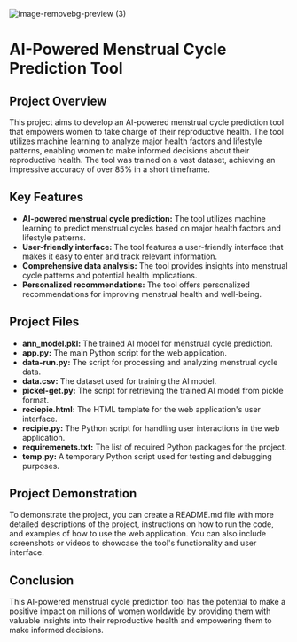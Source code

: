 ![image-removebg-preview (3)](https://github.com/ANUJDWIVDI/sakhi_samridhi/assets/61553735/9120bb45-f9bf-4b8e-9120-d3050809693b)

# AI-Powered Menstrual Cycle Prediction Tool

## Project Overview

This project aims to develop an AI-powered menstrual cycle prediction tool that empowers women to take charge of their reproductive health. The tool utilizes machine learning to analyze major health factors and lifestyle patterns, enabling women to make informed decisions about their reproductive health. The tool was trained on a vast dataset, achieving an impressive accuracy of over 85% in a short timeframe.

## Key Features

* **AI-powered menstrual cycle prediction:** The tool utilizes machine learning to predict menstrual cycles based on major health factors and lifestyle patterns.
* **User-friendly interface:** The tool features a user-friendly interface that makes it easy to enter and track relevant information.
* **Comprehensive data analysis:** The tool provides insights into menstrual cycle patterns and potential health implications.
* **Personalized recommendations:** The tool offers personalized recommendations for improving menstrual health and well-being.

## Project Files

* **ann_model.pkl:** The trained AI model for menstrual cycle prediction.
* **app.py:** The main Python script for the web application.
* **data-run.py:** The script for processing and analyzing menstrual cycle data.
* **data.csv:** The dataset used for training the AI model.
* **pickel-get.py:** The script for retrieving the trained AI model from pickle format.
* **reciepie.html:** The HTML template for the web application's user interface.
* **recipie.py:** The Python script for handling user interactions in the web application.
* **requiremenets.txt:** The list of required Python packages for the project.
* **temp.py:** A temporary Python script used for testing and debugging purposes.

## Project Demonstration

To demonstrate the project, you can create a README.md file with more detailed descriptions of the project, instructions on how to run the code, and examples of how to use the web application. You can also include screenshots or videos to showcase the tool's functionality and user interface.

## Conclusion

This AI-powered menstrual cycle prediction tool has the potential to make a positive impact on millions of women worldwide by providing them with valuable insights into their reproductive health and empowering them to make informed decisions.
